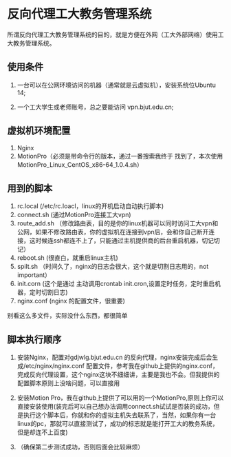 # 反向代理工大教务管理系统

所谓反向代理工大教务管理系统的目的，就是方便在外网（工大外部网络）使用工大教务管理系统。

## 使用条件

1. 一台可以在公网环境访问的机器（通常就是云虚拟机），安装系统位Ubuntu 14;

2. 一个工大学生或老师账号，总之要能访问 vpn.bjut.edu.cn;

## 虚拟机环境配置
1. Nginx
2. MotionPro（必须是带命令行的版本，通过一番搜索我终于 找到了，本次使用MotionPro_Linux_CentOS_x86-64_1.0.4.sh）

## 用到的脚本
1. rc.local (/etc/rc.loacl，linux的开机启动自动执行脚本)
2. connect.sh (通过MotionPro连接工大vpn)
3. route_add.sh （修改路由表，目的是你的linux机器可以同时访问工大vpn和公网，如果不修改路由表，你的虚拟机在连接到vpn后，会和你自己断开连接，这时候连ssh都连不上了，只能通过主机提供商的后台重启机器，切记切记）
4. reboot.sh (很直白，就重启linux主机)
5. spilt.sh （时间久了，nginx的日志会很大，这个就是切割日志用的，not important）
6. init.corn (这个是通过 主动调用crontab init.cron,设置定时任务，定时重启机器，定时切割日志)
7. nginx.conf (nginx 的配置文件，很重要)

别看这么多文件，实际没什么东西，都很简单

## 脚本执行顺序

1. 安装Nginx，配置对gdjwlg.bjut.edu.cn 的反向代理，nginx安装完成后会生成/etc/nginx/nginx.conf 配置文件，参考我在github上提供的nginx.conf，完成反向代理设置，这个nginx这块不细细讲，主要是我也不会。但我提供的配置脚本原则上没啥问题，可以直接用

2. 安装Motion Pro，我在github上提供了可以用的一个MotionPro,原则上你可以直接安装使用(装完后可以自己想办法调用connect.sh试试是否装的成功，但是执行这个脚本后，你就和你的虚拟主机失去联系了，当然，如果你有一台linux的pc，那就可以直接测试了，成功的标志就是能打开工大的教务系统，但是却连不上百度)

3. （确保第二步测试成功，否则后面会比较麻烦）